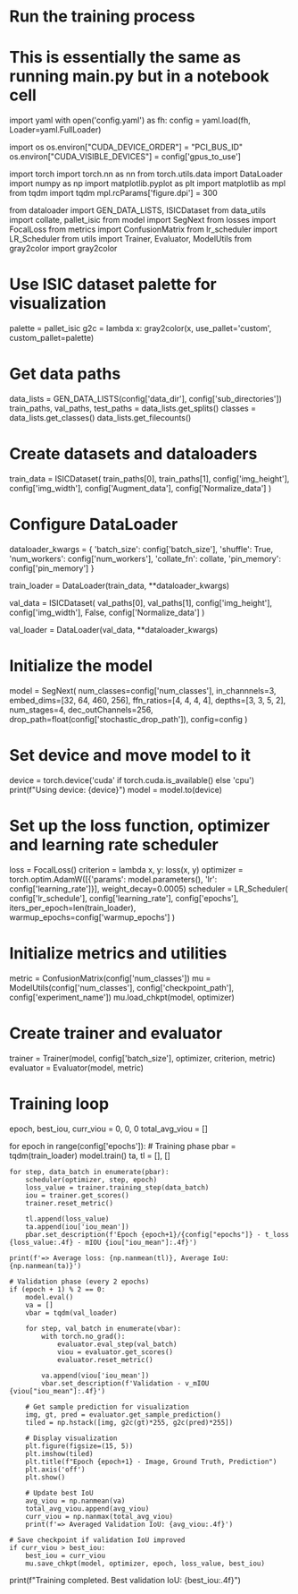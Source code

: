 # Run the training process
# This is essentially the same as running main.py but in a notebook cell

import yaml
with open('config.yaml') as fh:
    config = yaml.load(fh, Loader=yaml.FullLoader)

import os
os.environ["CUDA_DEVICE_ORDER"] = "PCI_BUS_ID"
os.environ["CUDA_VISIBLE_DEVICES"] = config['gpus_to_use']

import torch
import torch.nn as nn
from torch.utils.data import DataLoader
import numpy as np
import matplotlib.pyplot as plt
import matplotlib as mpl
from tqdm import tqdm
mpl.rcParams['figure.dpi'] = 300

from dataloader import GEN_DATA_LISTS, ISICDataset
from data_utils import collate, pallet_isic
from model import SegNext
from losses import FocalLoss
from metrics import ConfusionMatrix
from lr_scheduler import LR_Scheduler
from utils import Trainer, Evaluator, ModelUtils
from gray2color import gray2color

# Use ISIC dataset palette for visualization
palette = pallet_isic
g2c = lambda x: gray2color(x, use_pallet='custom', custom_pallet=palette)

# Get data paths
data_lists = GEN_DATA_LISTS(config['data_dir'], config['sub_directories'])
train_paths, val_paths, test_paths = data_lists.get_splits()
classes = data_lists.get_classes()
data_lists.get_filecounts()

# Create datasets and dataloaders
train_data = ISICDataset(
    train_paths[0], train_paths[1], 
    config['img_height'], config['img_width'],
    config['Augment_data'], config['Normalize_data']
)

# Configure DataLoader
dataloader_kwargs = {
    'batch_size': config['batch_size'],
    'shuffle': True,
    'num_workers': config['num_workers'],
    'collate_fn': collate,
    'pin_memory': config['pin_memory']
}

train_loader = DataLoader(train_data, **dataloader_kwargs)

val_data = ISICDataset(
    val_paths[0], val_paths[1], 
    config['img_height'], config['img_width'],
    False, config['Normalize_data']
)

val_loader = DataLoader(val_data, **dataloader_kwargs)

# Initialize the model
model = SegNext(
    num_classes=config['num_classes'], 
    in_channnels=3, 
    embed_dims=[32, 64, 460, 256],
    ffn_ratios=[4, 4, 4, 4], 
    depths=[3, 3, 5, 2], 
    num_stages=4,
    dec_outChannels=256, 
    drop_path=float(config['stochastic_drop_path']),
    config=config
)

# Set device and move model to it
device = torch.device('cuda' if torch.cuda.is_available() else 'cpu')
print(f"Using device: {device}")
model = model.to(device)

# Set up the loss function, optimizer and learning rate scheduler
loss = FocalLoss()
criterion = lambda x, y: loss(x, y)
optimizer = torch.optim.AdamW([{'params': model.parameters(), 'lr': config['learning_rate']}], weight_decay=0.0005)
scheduler = LR_Scheduler(
    config['lr_schedule'], 
    config['learning_rate'], 
    config['epochs'],
    iters_per_epoch=len(train_loader), 
    warmup_epochs=config['warmup_epochs']
)

# Initialize metrics and utilities
metric = ConfusionMatrix(config['num_classes'])
mu = ModelUtils(config['num_classes'], config['checkpoint_path'], config['experiment_name'])
mu.load_chkpt(model, optimizer)

# Create trainer and evaluator
trainer = Trainer(model, config['batch_size'], optimizer, criterion, metric)
evaluator = Evaluator(model, metric)

# Training loop
epoch, best_iou, curr_viou = 0, 0, 0
total_avg_viou = []

for epoch in range(config['epochs']):
    # Training phase
    pbar = tqdm(train_loader)
    model.train()
    ta, tl = [], []
    
    for step, data_batch in enumerate(pbar):
        scheduler(optimizer, step, epoch)
        loss_value = trainer.training_step(data_batch)
        iou = trainer.get_scores()
        trainer.reset_metric()
        
        tl.append(loss_value)
        ta.append(iou['iou_mean'])
        pbar.set_description(f'Epoch {epoch+1}/{config["epochs"]} - t_loss {loss_value:.4f} - mIOU {iou["iou_mean"]:.4f}')
    
    print(f'=> Average loss: {np.nanmean(tl)}, Average IoU: {np.nanmean(ta)}')

    # Validation phase (every 2 epochs)
    if (epoch + 1) % 2 == 0:
        model.eval()
        va = []
        vbar = tqdm(val_loader)
        
        for step, val_batch in enumerate(vbar):
            with torch.no_grad():
                evaluator.eval_step(val_batch)
                viou = evaluator.get_scores()
                evaluator.reset_metric()

            va.append(viou['iou_mean'])
            vbar.set_description(f'Validation - v_mIOU {viou["iou_mean"]:.4f}')

        # Get sample prediction for visualization
        img, gt, pred = evaluator.get_sample_prediction()
        tiled = np.hstack([img, g2c(gt)*255, g2c(pred)*255])
        
        # Display visualization
        plt.figure(figsize=(15, 5))
        plt.imshow(tiled)
        plt.title(f"Epoch {epoch+1} - Image, Ground Truth, Prediction")
        plt.axis('off')
        plt.show()
        
        # Update best IoU
        avg_viou = np.nanmean(va)
        total_avg_viou.append(avg_viou)
        curr_viou = np.nanmax(total_avg_viou)
        print(f'=> Averaged Validation IoU: {avg_viou:.4f}')

    # Save checkpoint if validation IoU improved
    if curr_viou > best_iou:
        best_iou = curr_viou
        mu.save_chkpt(model, optimizer, epoch, loss_value, best_iou)

print(f"Training completed. Best validation IoU: {best_iou:.4f}") 